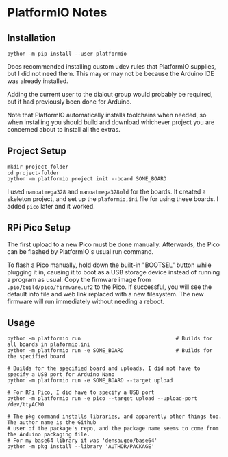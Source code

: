 # PlatformIO Notes

## Installation

`python -m pip install --user platformio`

Docs recommended installing custom udev rules that PlatformIO supplies, but I did not need them. This may or may not be because the Arduino IDE was already installed.

Adding the current user to the dialout group would probably be required, but it had previously been done for Arduino.

Note that PlatformIO automatically installs toolchains when needed, so when installing you should build and download whichever project you are concerned about to install all the extras.

## Project Setup

~~~
mkdir project-folder
cd project-folder
python -m platformio project init --board SOME_BOARD
~~~

I used `nanoatmega328` and `nanoatmega328old` for the boards. It created a skeleton project, and set up the `plaformio,ini` file for using these boards. I added `pico` later and it worked.

## RPi Pico Setup

The first upload to a new Pico must be done manually. Afterwards, the Pico can be flashed by PlatformIO's usual run command.

To flash a Pico manually, hold down the built-in "BOOTSEL" button while plugging it in, causing it to boot as a USB storage device instead of running a program as usual. Copy the firmware image from `.pio/build/pico/firmware.uf2` to the Pico. If successful, you will see the default info file and web link replaced with a new filesystem. The new firmware will run immediately without needing a reboot.

## Usage

~~~
python -m platformio run                               # Builds for all boards in plaformio.ini
python -m platformio run -e SOME_BOARD                 # Builds for the specified board

# Builds for the specified board and uploads. I did not have to specify a USB port for Arduino Nano
python -m platformio run -e SOME_BOARD --target upload

# For RPi Pico, I did have to specify a USB port
python -m platformio run -e pico --target upload --upload-port /dev/ttyACM0

# The pkg command installs libraries, and apparently other things too. The author name is the Github
# user of the package's repo, and the package name seems to come from the Arduino packaging file.
# For my base64 library it was 'densaugeo/base64'
python -m pkg install --library 'AUTHOR/PACKAGE'
~~~

